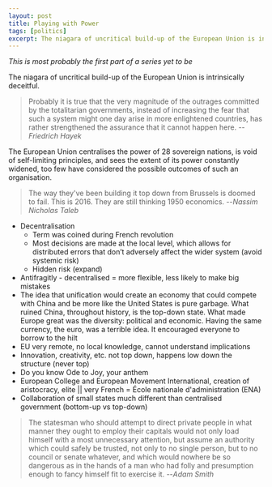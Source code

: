 ```yaml
---
layout: post
title: Playing with Power
tags: [politics]
excerpt: The niagara of uncritical build-up of the European Union is intrinsically deceitful.
---
```


*This is most probably the first part of a series yet to be*

The niagara of uncritical build-up of the European Union is intrinsically deceitful.

> Probably it is true that the very magnitude of the outrages committed by the totalitarian governments, instead of increasing the fear that such a system might one day arise in more enlightened countries, has rather strengthened the assurance that it cannot happen here.
> --<cite>Friedrich Hayek</cite>

The European Union centralises the power of 28 sovereign nations, is void of self-limiting principles, and sees the extent of its power constantly widened, too few have considered the possible outcomes of such an organisation.

> The way they've been building it top down from Brussels is doomed to fail. This is 2016. They are still thinking 1950 economics.
> --<cite>Nassim Nicholas Taleb</cite>

* Decentralisation
    - Term was coined during French revolution
    - Most decisions are made at the local level, which allows for distributed errors that don’t adversely affect the wider system (avoid systemic risk)
    - Hidden risk (expand)
* Antifragitly - decentralised = more flexible, less likely to make big mistakes
* The idea that unification would create an economy that could compete with China and be more like the United States is pure garbage. What ruined China, throughout history, is the top-down state. What made Europe great was the diversity: political and economic. Having the same currency, the euro, was a terrible idea. It encouraged everyone to borrow to the hilt
* EU very remote, no local knowledge, cannot understand implications
* Innovation, creativity, etc. not top down, happens low down the structure (never top)
* Do you know Ode to Joy, your anthem
* European College and European Movement International, creation of aristocracy, elite || very French = École nationale d'administration (ENA)
* Collaboration of small states much different than centralised government (bottom-up vs top-down)

> The statesman who should attempt to direct private people in what manner they ought to employ their capitals would not only load himself with a most unnecessary attention, but assume an authority which could safely be trusted, not only to no single person, but to no council or senate whatever, and which would nowhere be so dangerous as in the hands of a man who had folly and presumption enough to fancy himself fit to exercise it.
> --<cite>Adam Smith</cite>
